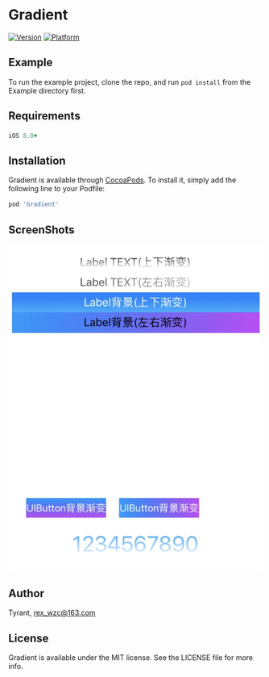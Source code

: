 # Gradient

[![Version](https://img.shields.io/cocoapods/v/Gradient.svg?style=flat)](https://cocoapods.org/pods/Gradient)
[![Platform](https://img.shields.io/cocoapods/p/Gradient.svg?style=flat)](https://cocoapods.org/pods/Gradient)

## Example

To run the example project, clone the repo, and run `pod install` from the Example directory first.

## Requirements
```ruby
iOS 8.0+
```

## Installation

Gradient is available through [CocoaPods](https://cocoapods.org). To install
it, simply add the following line to your Podfile:

```ruby
pod 'Gradient'
```


## ScreenShots

![ScreenShots](screenshots_1.jpg)

## Author

Tyrant, rex_wzc@163.com

## License

Gradient is available under the MIT license. See the LICENSE file for more info.
